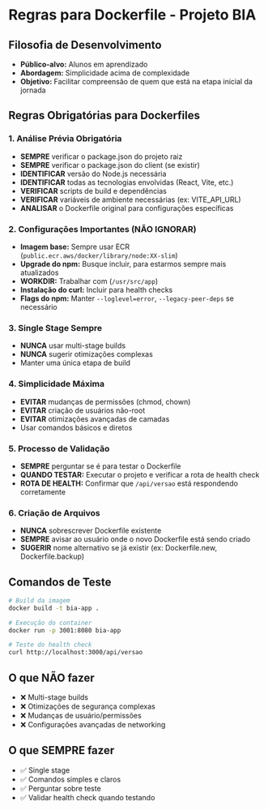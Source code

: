 # Regras para Dockerfile - Projeto BIA

## Filosofia de Desenvolvimento
- **Público-alvo:** Alunos em aprendizado
- **Abordagem:** Simplicidade acima de complexidade
- **Objetivo:** Facilitar compreensão de quem que está na etapa inicial da jornada

## Regras Obrigatórias para Dockerfiles

### 1. Análise Prévia Obrigatória
- **SEMPRE** verificar o package.json do projeto raiz
- **SEMPRE** verificar o package.json do client (se existir)
- **IDENTIFICAR** versão do Node.js necessária
- **IDENTIFICAR** todas as tecnologias envolvidas (React, Vite, etc.)
- **VERIFICAR** scripts de build e dependências
- **VERIFICAR** variáveis de ambiente necessárias (ex: VITE_API_URL)
- **ANALISAR** o Dockerfile original para configurações específicas

### 2. Configurações Importantes (NÃO IGNORAR)
- **Imagem base:** Sempre usar ECR (`public.ecr.aws/docker/library/node:XX-slim`)
- **Upgrade do npm:** Busque incluir, para estarmos sempre mais atualizados
- **WORKDIR:** Trabalhar com (`/usr/src/app`)
- **Instalação do curl:** Incluir para health checks
- **Flags do npm:** Manter `--loglevel=error`, `--legacy-peer-deps` se necessário

### 3. Single Stage Sempre
- **NUNCA** usar multi-stage builds
- **NUNCA** sugerir otimizações complexas
- Manter uma única etapa de build

### 4. Simplicidade Máxima
- **EVITAR** mudanças de permissões (chmod, chown)
- **EVITAR** criação de usuários não-root
- **EVITAR** otimizações avançadas de camadas
- Usar comandos básicos e diretos

### 5. Processo de Validação
- **SEMPRE** perguntar se é para testar o Dockerfile
- **QUANDO TESTAR:** Executar o projeto e verificar a rota de health check
- **ROTA DE HEALTH:** Confirmar que `/api/versao` está respondendo corretamente

### 6. Criação de Arquivos
- **NUNCA** sobrescrever Dockerfile existente
- **SEMPRE** avisar ao usuário onde o novo Dockerfile está sendo criado
- **SUGERIR** nome alternativo se já existir (ex: Dockerfile.new, Dockerfile.backup)

## Comandos de Teste
```bash
# Build da imagem
docker build -t bia-app .

# Execução do container
docker run -p 3001:8080 bia-app

# Teste do health check
curl http://localhost:3000/api/versao
```

## O que NÃO fazer
- ❌ Multi-stage builds
- ❌ Otimizações de segurança complexas
- ❌ Mudanças de usuário/permissões
- ❌ Configurações avançadas de networking

## O que SEMPRE fazer
- ✅ Single stage
- ✅ Comandos simples e claros
- ✅ Perguntar sobre teste
- ✅ Validar health check quando testando
